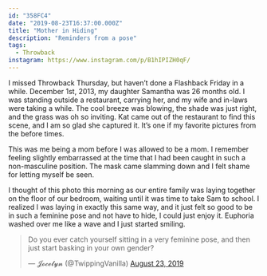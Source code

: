 ```yaml
---
id: "358FC4"
date: "2019-08-23T16:37:00.000Z"
title: "Mother in Hiding"
description: "Reminders from a pose"
tags:
  - Throwback
instagram: https://www.instagram.com/p/B1hIPIZH0qF/
---
```

I missed Throwback Thursday, but haven’t done a Flashback Friday in a while. December 1st, 2013, my daughter Samantha was 26 months old. I was standing outside a restaurant, carrying her, and my wife and in-laws were taking a while. The cool breeze was blowing, the shade was just right, and the grass was oh so inviting. Kat came out of the restaurant to find this scene, and I am so glad she captured it. It’s one if my favorite pictures from the before times.

This was me being a mom before I was allowed to be a mom. I remember feeling slightly embarrassed at the time that I had been caught in such a non-masculine position. The mask came slamming down and I felt shame for letting myself be seen.

I thought of this photo this morning as our entire family was laying together on the floor of our bedroom, waiting until it was time to take Sam to school. I realized I was laying in exactly this same way, and it just felt so good to be in such a feminine pose and not have to hide, I could just enjoy it. Euphoria washed over me like a wave and I just started smiling.

<blockquote class="twitter-tweet"><p lang="en" dir="ltr">Do you ever catch yourself sitting in a very feminine pose, and then just start basking in your own gender?</p>&mdash; 𝓙𝓸𝓬𝓮𝓵𝔂𝓷 (@TwippingVanilla) <a href="https://twitter.com/TwippingVanilla/status/1164927956302434306?ref_src=twsrc%5Etfw">August 23, 2019</a></blockquote> <script async src="https://platform.twitter.com/widgets.js" charset="utf-8"></script>
